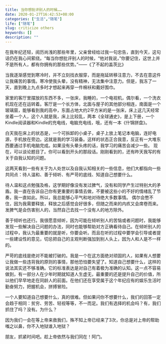 ```yaml
---
title: 当你想批评别人的时候……
date: 2020-01-27T16:42:53+08:00
categories: ["生活","随笔"]
life: ["随笔"]
slug: criticize others
keywords: []
description: ""
---
```


在我年纪还轻，阅历尚浅的那些年里，父亲曾经给过我一句忠告，直到今天，这句话仍在我心间萦绕。“每当你想批评别人的时候，“他对我说，”你要记住，这世上并不是所有人，都有你拥有的那些优势。”——《了不起的盖茨比》

当我逐渐感觉到寒冷时，并不立刻找衣服穿，而是拖延转移注意力，不去在意这件让我痛苦的事情。寒冷使我头晕，没有精神，无法集中注意力。但是，我冻了一天，直到晚上九点多时才想起来再穿一件棉袄和戴好围巾。

家里的客厅里摆放的东西不多，一张床，我睡的，一个电视机，偶尔看，一个洗衣机现在还在运转着。客厅是一个长方体，北面与屋子的其他部分相连，南面是一个玻璃窗，能够看到我的高中，东面占地大约2平方米的是一张床，床上这几天经常坐着一个人，这个人就是我，床上比较乱，两本《全球通史》，是上下册，一个Kindle阅读器和Kindle的充电线，电脑充电线，哦，还有一本《什锦拼盘》。

白天我在床上的状态是，一个可拆卸的小桌子，桌子上放上笔记本电脑，连好电源，手机放在旁边。这就是我的学习装备。这样的状态正合我意，反正有一大堆东西要通过手机电脑完成。如果没有头晕头疼的话，我学习的痛苦会减少一些。
现在，可以谈论题目了。你可以看到开头的那段话。刚刚看到的，还有昨天我写的有关于自我认知的问题。

这两天看到一些有关于为人处世以及自我认知相关的一些信息，他们大都指向一些共同点：待人温和、善于倾听、有严苛的底线、知道自己想要什么。

待人温和这点勉强及格，这学期好像没有发过脾气，没有和同学产生过特别大的矛盾。我一直在告诉自己你有更重要的事情去做，不要被这些小的不好的情绪乱了节奏，我一直如此。所以，我总能够心平气和地对待绝大多数事情。
偶尔会憋不住，因为我需要释放，释放之后感觉会好很多，但随之而来的内疚又会席卷而来。发脾气是会伤害别人的，当然自己去找一个没有人的地方除外。

善于倾听也还行。我很愿意倾听，因为可能在倾听别人的苦恼或者问题时，我能够发现一些解决自己问题的办法，同时也能够帮助对方正确看待自己。在倾听别人的过程中，我认为最重要的就是听，你要会听。而且在听的过程中要学会引导或者提一些建设性的意见，切忌把自己的主观判断强加到别人头上，因为人和人是不一样的。

严苛的底线是绝对不能被打破的。我是一个在这方面绝对顽固的人，如果有人想要让我做一些违背我的原则的事情，那他恐怕要失望了。知道自己想要什么，这样的说法其实还不够准确。它的标准表达是对自己有着极为准确的认知。这一点不容易做到，有一部分人在少年时期就知道人生虚无，最重要的还是提升自己的价值，所以他们早早地走在同龄人的前面。在他们还在享受属于这个年纪应有的娱乐生活时勤奋努力，把握机会，拼搏冒险。

一个人要知道自己想要什么，真的很难。但如果问你不想要什么，我们的回答一定会趋于相同：贫穷、劳苦、轻视等等，不一而足。我们有选择的机会吗？有，我们抓住了吗？没有。为什么？

因为我们一会在等上帝来救我们，殊不知上帝已经来了3次，你总是对上帝的帮助嗤之以鼻，你不入地狱谁入地狱？

朋友，抓紧时间吧。趁上帝依然与我们同在！阿门。